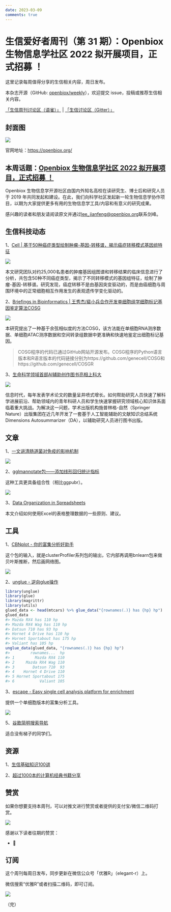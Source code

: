 ```yaml
---
date: 2023-03-09
comments: true
---
```


# 生信爱好者周刊（第 31 期）：Openbiox 生物信息学社区 2022 拟开展项目，正式招募 ！

这里记录每周值得分享的生信相关内容，周日发布。

本杂志开源（GitHub: [openbiox/weekly](https://github.com/openbiox/weekly)），欢迎提交 issue，投稿或推荐生信相关内容。

[「生信周刊讨论区（语雀）」](https://www.yuque.com/shixiangwang/bioinfo) | [「生信讨论区（Gitter）」](https://gitter.im/ShixiangWang/community)

## 封面图


![](https://files.mdnice.com/user/4331/bc9f86ef-7226-4428-8b0b-31587dceb1b7.png)

官网地址：<https://openbiox.org/>

## 本周话题：[Openbiox 生物信息学社区 2022 拟开展项目，正式招募 ！](https://mp.weixin.qq.com/s/v4Hg_NzK9-LUpzV7jfxskg)

Openbiox 生物信息学开源社区由国内外知名高校在读研究生、博士后和研究人员于 2019 年共同发起和建设。在此，我们向科学社区发起新一轮生物信息学协作项目，以期为大家提供更多有用的生物信息学工具/内容和有意义的研究成果。

感兴趣的读者和朋友请阅读原文并通过<lee_jianfeng@openbiox.org>联系剑峰。

## 生信科技动态

1、[Cell | 基于50种癌症类型绘制肿瘤-基因-转移谱，揭示癌症转移模式基因组特征](https://mp.weixin.qq.com/s/VKVa8Dsz2Is52M-AZkoMxA)


![](https://files.mdnice.com/user/4331/fb4ada45-2cda-4947-bf6a-0166a7773133.png)

本文研究团队对约25,000名患者的肿瘤基因组图谱和转移结果的临床信息进行了分析，共包含50种不同癌症类型，揭示了不同转移模式的基因组特征，绘制了肿瘤-基因-转移谱。研究发现，癌症转移不是由基因突变驱动的，而是由癌细胞与周围环境中的正常细胞相互作用发生的表观遗传学变化驱动的。


2、[Briefings in Bioinformatics | 王秀杰/裴小兵合作开发单细胞组学细胞标记基因鉴定算法COSG](https://mp.weixin.qq.com/s/RZZ1Y6yR_mGwgheNmvwiNA)


![](https://files.mdnice.com/user/4331/550acab3-47bc-4d70-8ece-85c84245a5a5.png)


本研究提出了一种基于余弦相似度的方法COSG，该方法能在单细胞RNA测序数据、单细胞ATAC测序数据和空间转录组数据中更准确和快速地鉴定出细胞标记基因。

> COSG程序的代码已通过GitHub网站开源发布。COSG程序的Python语言版本和R语言版本的代码链接分别为https://github.com/genecell/COSG和https://github.com/genecell/COSGR

3、[生命科学领域首部AI辅助创作图书亮相上科大](https://mp.weixin.qq.com/s/ALed3HWCSPdz-BKpSluMZg)


![](https://files.mdnice.com/user/4331/60ac661d-dbfc-4f49-903e-47c0d8603ff6.png)


信息时代，每年发表学术论文的数量呈井喷式增长。如何帮助研究人员快速了解科学进展前沿、帮助领域内的青年科研人员和学生快速掌握研究领域核心知识体系面临着重大挑战。为解决这一问题，学术出版机构施普林格-自然（Springer Nature）出版集团在近几年开发了一套基于人工智能辅助的文献知识总结系统Dimensions Autosummarizer（DA），以辅助研究人员进行图书出版。


## 文章

1、[一文讲清肠道菌对免疫的影响机制](https://mp.weixin.qq.com/s/IxZQYI2VnwQ7TzJdMG6bqQ)


![](https://files.mdnice.com/user/4331/45270059-9cf6-47b8-8932-dac1fbc8ad18.png)


2、[gglmannotate包——添加线形回归统计指标](https://mp.weixin.qq.com/s/HGHk8Q_KH6vwHMCcheO4EA)

这种工具更具备组合性（相比ggpubr）。

![](https://files.mdnice.com/user/4331/90baca86-2d8d-4feb-9eab-34a68a9775c5.png)

3、[Data Organization in Spreadsheets](https://www.tandfonline.com/doi/full/10.1080/00031305.2017.1375989)

本文介绍如何使用Excel的表格整理数据的一些原则、建议。

## 工具

1、[CBNplot - 你的富集分析好助手](https://mp.weixin.qq.com/s/lMhVxC-00bC_JY1BoXFY9Q)

这个包的输入，就是clusterProfiler系列包的输出，它内部再调用bnlearn包来做贝叶斯推断，然后画网络图。

![](https://files.mdnice.com/user/4331/1d5b2f75-2888-4d8b-92f5-c18af1a464e8.png)


2、[unglue - 逆向glue操作](https://github.com/moodymudskipper/unglue)

```r
library(unglue)
library(glue)
library(magrittr)
library(utils)
glued_data <- head(mtcars) %>% glue_data("{rownames(.)} has {hp} hp")
glued_data
#> Mazda RX4 has 110 hp
#> Mazda RX4 Wag has 110 hp
#> Datsun 710 has 93 hp
#> Hornet 4 Drive has 110 hp
#> Hornet Sportabout has 175 hp
#> Valiant has 105 hp
unglue_data(glued_data, "{rownames(.)} has {hp} hp")
#>         rownames...  hp
#> 1         Mazda RX4 110
#> 2     Mazda RX4 Wag 110
#> 3        Datsun 710  93
#> 4    Hornet 4 Drive 110
#> 5 Hornet Sportabout 175
#> 6           Valiant 105
```

3、[escape - Easy single cell analysis platform for enrichment](https://github.com/ncborcherding/escape)

提供一个单细胞版本的富集分析工具。

![](https://files.mdnice.com/user/4331/10e98272-1359-4401-9da1-741aa723921c.png)


5、[谷歌简明搜索导航](https://search.fuyeor.com/zh-cn/Google)

适合没有梯子的同学们。

## 资源

1、[生信基础知识100讲](https://mp.weixin.qq.com/s/Gr_0H4-GaTYkgUkbNHcMcg)

2、[超过1000本的计算机经典书籍分享](https://github.com/forthespada/CS-Books)


## 赞赏

如果你想要支持本周刊，可以对推文进行赞赏或者提供的支付宝/微信二维码打赏。

![](https://cdn.nlark.com/yuque/0/2022/png/471931/1648291334186-bd3390be-c83c-4396-aabd-ca39f588c15d.png)

感谢以下读者往期的赞赏：

- 🦀️

## 订阅

这个周刊每周日发布，同步更新在微信公众号「优雅R」（elegant-r）上。

微信搜索“优雅R”或者扫描二维码，即可订阅。

![](https://cdn.nlark.com/yuque/0/2022/png/471931/1648306398708-897e7ad4-6008-40f8-9200-ddee834b09a7.png)

（完）

